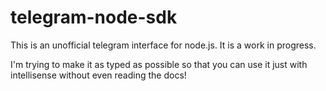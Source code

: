 # telegram-node-sdk

This is an unofficial telegram interface for node.js. It is a work in progress.

I'm trying to make it as typed as possible so that you can use it just with intellisense without even reading the docs!
 
